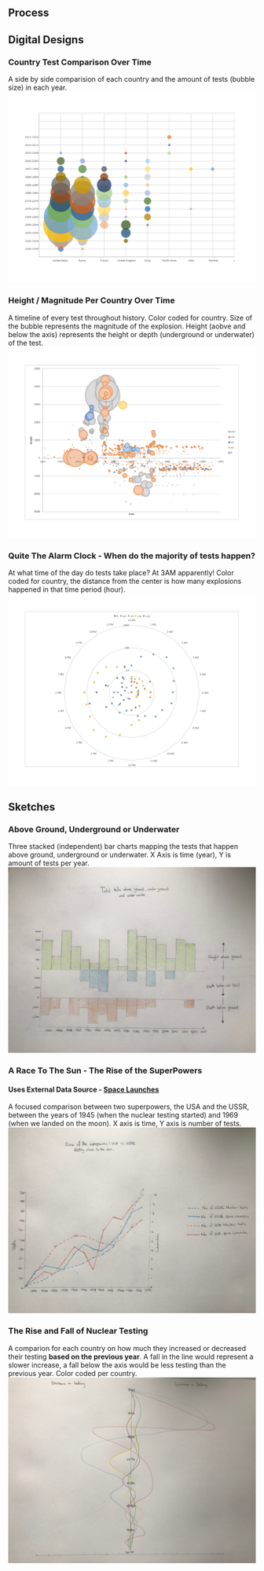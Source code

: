 ## Process

## Digital Designs
### Country Test Comparison Over Time
A side by side comparision of each country and the amount of tests (bubble size) in each year.
![](https://github.com/neil-oliver/dvia-2019/blob/master/2.mapping-quantities/process/country-tests-over-time.png)

### Height / Magnitude Per Country Over Time
A timeline of every test throughout history. Color coded for country. Size of the bubble represents the magnitude of the explosion. Height (aobve and below the axis) represents the height or depth (underground or underwater) of the test.
![](https://github.com/neil-oliver/dvia-2019/blob/master/2.mapping-quantities/process/height-time-magnitude.png)

### Quite The Alarm Clock - When do the majority of tests happen?
At what time of the day do tests take place? At 3AM apparently! Color coded for country, the distance from the center is how many explosions happened in that time period (hour).
![](https://github.com/neil-oliver/dvia-2019/blob/master/2.mapping-quantities/process/quite-the-alarm-clock.png)

## Sketches
### Above Ground, Underground or Underwater
Three stacked (independent) bar charts mapping the tests that happen above ground, underground or underwater. X Axis is time (year), Y is amount of tests per year.
![](https://github.com/neil-oliver/dvia-2019/blob/master/2.mapping-quantities/process/Sketch-1.jpeg)

### A Race To The Sun - The Rise of the SuperPowers
#### Uses External Data Source - [Space Launches](https://github.com/TheEconomist/graphic-detail-data/tree/master/data/2018-10-20_space-launches)
A focused comparison between two superpowers, the USA and the USSR, between the years of 1945 (when the nuclear testing started) and 1969 (when we landed on the moon). X axis is time, Y axis is number of tests.
![](https://github.com/neil-oliver/dvia-2019/blob/master/2.mapping-quantities/process/Sketch-2.jpeg)

### The Rise and Fall of Nuclear Testing
A comparion for each country on how much they increased or decreased their testing **based on the previous year**. A fall in the line would represent a slower increase, a fall below the axis would be less testing than the previous year. Color coded per country. 
![](https://github.com/neil-oliver/dvia-2019/blob/master/2.mapping-quantities/process/Sketch-3.jpeg)
